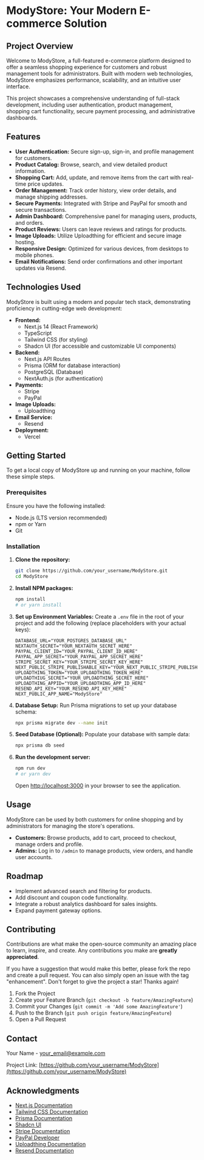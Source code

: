 # ModyStore: Your Modern E-commerce Solution

## Project Overview

Welcome to ModyStore, a full-featured e-commerce platform designed to offer a seamless shopping experience for customers and robust management tools for administrators. Built with modern web technologies, ModyStore emphasizes performance, scalability, and an intuitive user interface.

This project showcases a comprehensive understanding of full-stack development, including user authentication, product management, shopping cart functionality, secure payment processing, and administrative dashboards.

## Features

- **User Authentication:** Secure sign-up, sign-in, and profile management for customers.
- **Product Catalog:** Browse, search, and view detailed product information.
- **Shopping Cart:** Add, update, and remove items from the cart with real-time price updates.
- **Order Management:** Track order history, view order details, and manage shipping addresses.
- **Secure Payments:** Integrated with Stripe and PayPal for smooth and secure transactions.
- **Admin Dashboard:** Comprehensive panel for managing users, products, and orders.
- **Product Reviews:** Users can leave reviews and ratings for products.
- **Image Uploads:** Utilize Uploadthing for efficient and secure image hosting.
- **Responsive Design:** Optimized for various devices, from desktops to mobile phones.
- **Email Notifications:** Send order confirmations and other important updates via Resend.

## Technologies Used

ModyStore is built using a modern and popular tech stack, demonstrating proficiency in cutting-edge web development:

- **Frontend:**
  - Next.js 14 (React Framework)
  - TypeScript
  - Tailwind CSS (for styling)
  - Shadcn UI (for accessible and customizable UI components)
- **Backend:**
  - Next.js API Routes
  - Prisma (ORM for database interaction)
  - PostgreSQL (Database)
  - NextAuth.js (for authentication)
- **Payments:**
  - Stripe
  - PayPal
- **Image Uploads:**
  - Uploadthing
- **Email Service:**
  - Resend
- **Deployment:**
  - Vercel

## Getting Started

To get a local copy of ModyStore up and running on your machine, follow these simple steps.

### Prerequisites

Ensure you have the following installed:

- Node.js (LTS version recommended)
- npm or Yarn
- Git

### Installation

1.  **Clone the repository:**
    ```bash
    git clone https://github.com/your_username/ModyStore.git
    cd ModyStore
    ```
2.  **Install NPM packages:**
    ```bash
    npm install
    # or yarn install
    ```
3.  **Set up Environment Variables:**
    Create a `.env` file in the root of your project and add the following (replace placeholders with your actual keys):

    ```
    DATABASE_URL="YOUR_POSTGRES_DATABASE_URL"
    NEXTAUTH_SECRET="YOUR_NEXTAUTH_SECRET_HERE"
    PAYPAL_CLIENT_ID="YOUR_PAYPAL_CLIENT_ID_HERE"
    PAYPAL_APP_SECRET="YOUR_PAYPAL_APP_SECRET_HERE"
    STRIPE_SECRET_KEY="YOUR_STRIPE_SECRET_KEY_HERE"
    NEXT_PUBLIC_STRIPE_PUBLISHABLE_KEY="YOUR_NEXT_PUBLIC_STRIPE_PUBLISHABLE_KEY_HERE"
    UPLOADTHING_TOKEN="YOUR_UPLOADTHING_TOKEN_HERE"
    UPLOADTHIUG_SECRET="YOUR_UPLOADTHING_SECRET_HERE"
    UPLOADTHING_APPID="YOUR_UPLOADTHING_APP_ID_HERE"
    RESEND_API_KEY="YOUR_RESEND_API_KEY_HERE"
    NEXT_PUBLIC_APP_NAME="ModyStore"
    ```

4.  **Database Setup:**
    Run Prisma migrations to set up your database schema:
    ```bash
    npx prisma migrate dev --name init
    ```
5.  **Seed Database (Optional):**
    Populate your database with sample data:
    ```bash
    npx prisma db seed
    ```
6.  **Run the development server:**

    ```bash
    npm run dev
    # or yarn dev
    ```

    Open [http://localhost:3000](http://localhost:3000) in your browser to see the application.

## Usage

ModyStore can be used by both customers for online shopping and by administrators for managing the store's operations.

- **Customers:** Browse products, add to cart, proceed to checkout, manage orders and profile.
- **Admins:** Log in to `/admin` to manage products, view orders, and handle user accounts.

## Roadmap

- Implement advanced search and filtering for products.
- Add discount and coupon code functionality.
- Integrate a robust analytics dashboard for sales insights.
- Expand payment gateway options.

## Contributing

Contributions are what make the open-source community an amazing place to learn, inspire, and create. Any contributions you make are **greatly appreciated**.

If you have a suggestion that would make this better, please fork the repo and create a pull request. You can also simply open an issue with the tag "enhancement". Don't forget to give the project a star! Thanks again!

1.  Fork the Project
2.  Create your Feature Branch (`git checkout -b feature/AmazingFeature`)
3.  Commit your Changes (`git commit -m 'Add some AmazingFeature'`)
4.  Push to the Branch (`git push origin feature/AmazingFeature`)
5.  Open a Pull Request

## Contact

Your Name - [your_email@example.com](mailto:your_email@example.com)

Project Link: [https://github.com/your_username/ModyStore](https://github.com/your_username/ModyStore)

## Acknowledgments

- [Next.js Documentation](https://nextjs.org/)
- [Tailwind CSS Documentation](https://tailwindcss.com/)
- [Prisma Documentation](https://www.prisma.io/docs/)
- [Shadcn UI](https://ui.shadcn.com/)
- [Stripe Documentation](https://stripe.com/docs)
- [PayPal Developer](https://developer.paypal.com/)
- [Uploadthing Documentation](https://docs.uploadthing.com/)
- [Resend Documentation](https://resend.com/docs)
